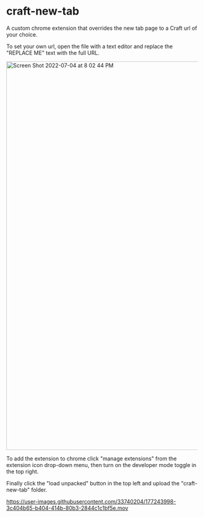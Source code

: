 # craft-new-tab
A custom chrome extension that overrides the new tab page to a Craft url of your choice.

To set your own url, open the file with a text editor and replace the "REPLACE ME" text with the full URL. 

<img width="1021" alt="Screen Shot 2022-07-04 at 8 02 44 PM" src="https://user-images.githubusercontent.com/33740204/177241144-8d001c12-8e1f-4915-a665-3a115c8c91da.png">

To add the extension to chrome click "manage extensions" from the extension icon drop-down menu, then turn on the developer mode toggle in the top right. 

Finally click the "load unpacked" button in the top left and upload the "craft-new-tab" folder.



https://user-images.githubusercontent.com/33740204/177243998-3c404b65-b404-414b-80b3-2844c1c1bf5e.mov

